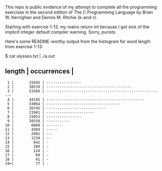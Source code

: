 This repo is public evidence of my attempt to complete all the programming exercises in the second edition of The C Programming Language by Brian W. Kernighan and Dennis M. Ritchie (k-and-r).

Starting with exercise 1-13, my mains return int because I got sick of the implicit integer default compiler warning. Sorry, purists.

Here's some README-worthy output from the histogram for word length from exercise 1-13:

$ cat ulysses.txt | ./a.out 

length | occurrences |
------------------------------------------------------------------------
     1 |       15926 | ----------------
     2 |       38539 | ---------------------------------------
     3 |       53369 | ------------------------------------------------------
     4 |       44145 | ---------------------------------------------
     5 |       33064 | ----------------------------------
     6 |       26745 | ---------------------------
     7 |       21941 | ----------------------
     8 |       15053 | ----------------
     9 |       10330 | -----------
    10 |        6860 | -------
    11 |        4304 | -----
    12 |        2401 | ---
    13 |        1234 | --
    14 |         642 | -
    15 |         284 | -
    16 |         124 | -
    17 |          69 | -
    18 |          41 | -
    19+|          77 | -

